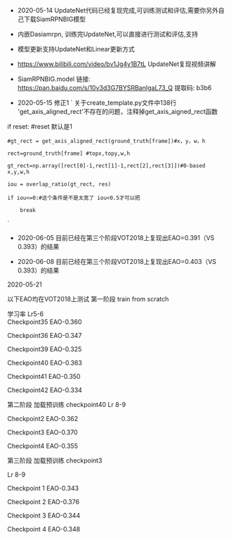 - 2020-05-14 UpdateNet代码已经复现完成,可训练测试和评估,需要你另外自己下载SiamRPNBIG模型
- 内嵌Dasiamrpn, 训练完UpdateNet,可以直接进行测试和评估,支持 
- 模型更新支持UpdateNet和Linear更新方式
- https://www.bilibili.com/video/bv1Jg4y1B7tL UpdateNet复现视频讲解
- SiamRPNBIG.model 链接: https://pan.baidu.com/s/10v3d3G7BYSRBanIgaL73_Q 提取码: b3b6

- 2020-05-15 修正1
` 关于create_template.py文件中138行  'get_axis_aligned_rect'不存在的问题，注释掉get_axis_aigned_rect函数

if reset:   #reset 默认是1               

    #gt_rect = get_axis_aligned_rect(ground_truth[frame])#x，y，w，h

    rect=ground_truth[frame] #topx,topy,w,h

    gt_rect=np.array([rect[0]-1,rect[1]-1,rect[2],rect[3]])#0-based x,y,w,h

    iou = overlap_ratio(gt_rect, res)

    if iou<=0:#这个条件是不是太宽了 iou<0.5才可以把

        break   
`

- 2020-06-05 
目前已经在第三个阶段VOT2018上复现出EAO=0.391（VS 0.393）的结果

- 2020-06-08
目前已经在第三个阶段VOT2018上复现出EAO=0.403（VS 0.393）的结果


2020-05-21  

以下EAO均在VOT2018上测试 
第一阶段 train from scratch

学习率 Lr5-6  
Checkpoint35      EAO-0.360

Checkpoint36      EAO-0.347

Checkpoint39      EAO-0.325

Checkpoint40      EAO-0.363  

Checkpoint41      EAO-0.350

Checkpoint42      EAO-0.334


第二阶段 加载预训练 checkpoint40
Lr 8-9 

Checkpoint2  EAO-0.362

Checkpoint3  EAO-0.370

Checkpoint4  EAO-0.355


第三阶段 加载预训练 checkpoint3

Lr 8-9 

Checkpoint 1   EAO-0.343

Checkpoint 2   EAO-0.376

Checkpoint 3   EAO-0.344

Checkpoint 4   EAO-0.348

